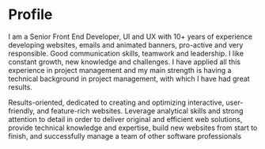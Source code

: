 # Profile
I am a Senior Front End Developer, UI and UX with 10+ years of experience developing websites, emails and animated banners, pro-active and very responsible. Good communication skills, teamwork and leadership. I like constant growth, new knowledge and challenges. I have applied all this experience in project management and my main strength is having a technical background in project management, with which I have had great results.

Results-oriented, dedicated to creating and optimizing interactive, user-friendly, and feature-rich websites. Leverage analytical skills and strong attention to detail in order to deliver original and efficient web solutions, provide technical knowledge and expertise, build new websites from start to finish, and successfully manage a team of other software professionals
